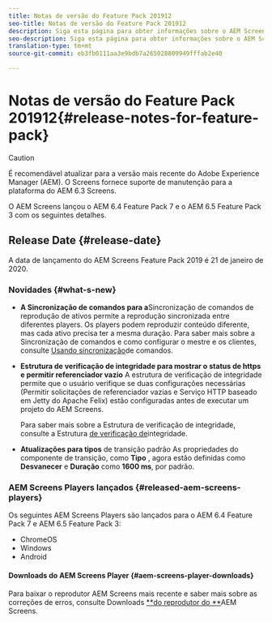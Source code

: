```yaml
---
title: Notas de versão do Feature Pack 201912
seo-title: Notas de versão do Feature Pack 201912
description: Siga esta página para obter informações sobre o AEM Screens Feature Pack 201912 lançado em 20 de janeiro de 2020.
seo-description: Siga esta página para obter informações sobre o AEM Screens Feature Pack 201912 lançado em 20 de janeiro de 2020.
translation-type: tm+mt
source-git-commit: eb3fb0111aa3e9bdb7a265028809949fffab2e40

---
```



# Notas de versão do Feature Pack 201912{#release-notes-for-feature-pack}

>[!CAUTION]
>
>É recomendável atualizar para a versão mais recente do Adobe Experience Manager (AEM). O Screens fornece suporte de manutenção para a plataforma do AEM 6.3 Screens.

O AEM Screens lançou o AEM 6.4 Feature Pack 7 e o AEM 6.5 Feature Pack 3 com os seguintes detalhes.

## Release Date {#release-date}

A data de lançamento do AEM Screens Feature Pack 2019 é 21 de janeiro de 2020.

### Novidades {#what-s-new}

* **A Sincronização de comandos para a**Sincronização de comandos de reprodução de ativos permite a reprodução sincronizada entre diferentes players. Os players podem reproduzir conteúdo diferente, mas cada ativo precisa ter a mesma duração.
Para saber mais sobre a Sincronização de comandos e como configurar o mestre e os clientes, consulte [Usando sincronização](using-command-sync.md)de comandos.

* **Estrutura de verificação de integridade para mostrar o status de https e permitir referenciador vazio** A estrutura de verificação de integridade permite que o usuário verifique se duas configurações necessárias (Permitir solicitações de referenciador vazias e Serviço HTTP baseado em Jetty do Apache Felix) estão configuradas antes de executar um projeto do AEM Screens.

   Para saber mais sobre a Estrutura de verificação de integridade, consulte a Estrutura [de verificação de](/help/user-guide/configuring-screens-introduction.md#health-check-framework)integridade.

* **Atualizações para tipos** de transição padrão As propriedades do componente de transição, como **Tipo** , agora estão definidas como **Desvanecer** e **Duração** como **1600 ms**, por padrão.


### AEM Screens Players lançados {#released-aem-screens-players}

Os seguintes AEM Screens Players são lançados para o AEM 6.4 Feature Pack 7 e AEM 6.5 Feature Pack 3:

* ChromeOS
* Windows
* Android

#### Downloads do AEM Screens Player {#aem-screens-player-downloads}

Para baixar o reprodutor AEM Screens mais recente e saber mais sobre as correções de erros, consulte Downloads [**do reprodutor do **](https://download.macromedia.com/screens/)AEM Screens.
